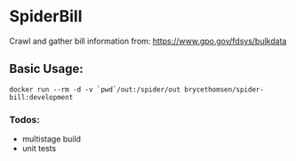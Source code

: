# SpiderBill
Crawl and gather bill information from: https://www.gpo.gov/fdsys/bulkdata

## Basic Usage:
```
docker run --rm -d -v `pwd`/out:/spider/out brycethomsen/spider-bill:development
```

### Todos:
- multistage build
- unit tests